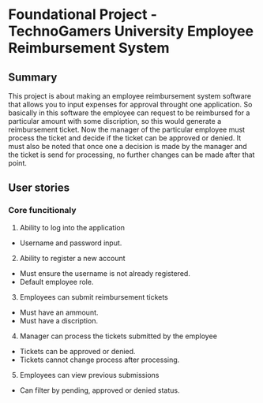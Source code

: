 # Foundational Project - TechnoGamers University Employee Reimbursement System
## Summary 
This project is about making an employee reimbursement system software that allows you to input expenses for approval throught one application. So basically in this software the employee can request to be reimbursed for a particular amount with some discription, so this would generate a reimbursement ticket. Now the manager of the particular employee must process the ticket and decide if the ticket can be approved or denied. It must also be noted that once one a decision is made by the manager and the ticket is send for processing, no further changes can be made after that point. 
## User stories
### Core funcitionaly 
1. Ability to log into the application
  - Username and password input.
2. Ability to register a new account
  - Must ensure the username is not already registered.
  - Default employee role.
3. Employees can submit reimbursement tickets
  - Must have an ammount.
  - Must have a discription.
4. Manager can process the tickets submitted by the employee
  - Tickets can be approved or denied.
  - Tickets cannot change process after processing.
5. Employees can view previous submissions
  - Can filter by pending, approved or denied status.   
